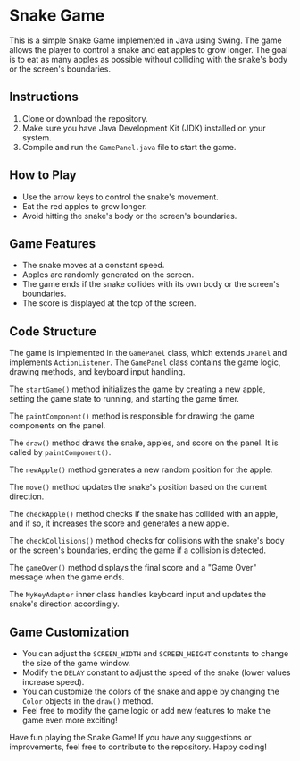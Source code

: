 # Snake Game

This is a simple Snake Game implemented in Java using Swing. The game allows the player to control a snake and eat apples to grow longer. The goal is to eat as many apples as possible without colliding with the snake's body or the screen's boundaries.

## Instructions

1. Clone or download the repository.
2. Make sure you have Java Development Kit (JDK) installed on your system.
3. Compile and run the `GamePanel.java` file to start the game.

## How to Play

- Use the arrow keys to control the snake's movement.
- Eat the red apples to grow longer.
- Avoid hitting the snake's body or the screen's boundaries.

## Game Features

- The snake moves at a constant speed.
- Apples are randomly generated on the screen.
- The game ends if the snake collides with its own body or the screen's boundaries.
- The score is displayed at the top of the screen.

## Code Structure

The game is implemented in the `GamePanel` class, which extends `JPanel` and implements `ActionListener`. The `GamePanel` class contains the game logic, drawing methods, and keyboard input handling.

The `startGame()` method initializes the game by creating a new apple, setting the game state to running, and starting the game timer.

The `paintComponent()` method is responsible for drawing the game components on the panel.

The `draw()` method draws the snake, apples, and score on the panel. It is called by `paintComponent()`.

The `newApple()` method generates a new random position for the apple.

The `move()` method updates the snake's position based on the current direction.

The `checkApple()` method checks if the snake has collided with an apple, and if so, it increases the score and generates a new apple.

The `checkCollisions()` method checks for collisions with the snake's body or the screen's boundaries, ending the game if a collision is detected.

The `gameOver()` method displays the final score and a "Game Over" message when the game ends.

The `MyKeyAdapter` inner class handles keyboard input and updates the snake's direction accordingly.

## Game Customization

- You can adjust the `SCREEN_WIDTH` and `SCREEN_HEIGHT` constants to change the size of the game window.
- Modify the `DELAY` constant to adjust the speed of the snake (lower values increase speed).
- You can customize the colors of the snake and apple by changing the `Color` objects in the `draw()` method.
- Feel free to modify the game logic or add new features to make the game even more exciting!

Have fun playing the Snake Game! If you have any suggestions or improvements, feel free to contribute to the repository. Happy coding!
